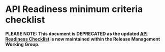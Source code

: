 # API Readiness minimum criteria checklist
**PLEASE NOTE: This document is DEPRECATED as the updated [API Readiness Checklist](https://github.com/camaraproject/ReleaseManagement/blob/main/documentation/API-Readiness-Checklist.md) is now maintained within the Release Management Working Group.**
